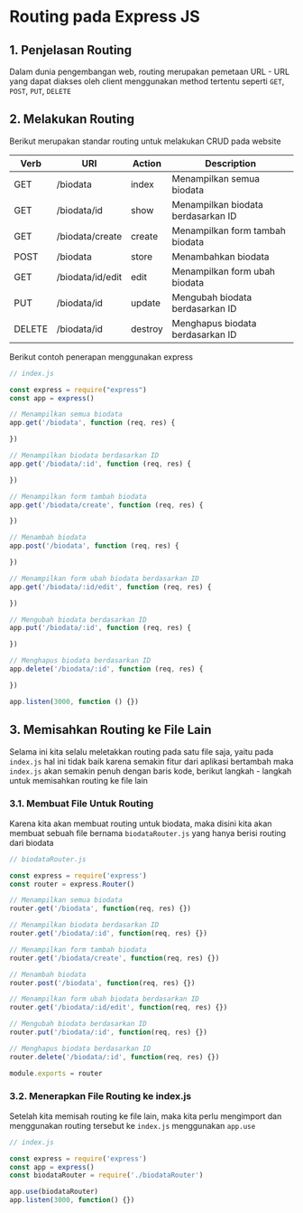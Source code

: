 # Routing pada Express JS

## 1. Penjelasan Routing

Dalam dunia pengembangan web, routing merupakan pemetaan URL - URL yang dapat diakses oleh client menggunakan method tertentu seperti `GET`, `POST`, `PUT`, `DELETE`

## 2. Melakukan Routing

Berikut merupakan standar routing untuk melakukan CRUD pada website

| Verb   | URI              | Action  | Description                        |
| ------ | ---------------- | ------- | ---------------------------------- |
| GET    | /biodata         | index   | Menampilkan semua biodata          |
| GET    | /biodata/id      | show    | Menampilkan biodata berdasarkan ID |
| GET    | /biodata/create  | create  | Menampilkan form tambah biodata    |
| POST   | /biodata         | store   | Menambahkan biodata                |
| GET    | /biodata/id/edit | edit    | Menampilkan form ubah biodata      |
| PUT    | /biodata/id      | update  | Mengubah biodata berdasarkan ID    |
| DELETE | /biodata/id      | destroy | Menghapus biodata berdasarkan ID   |

Berikut contoh penerapan menggunakan express

```Javascript
// index.js

const express = require("express")
const app = express()

// Menampilkan semua biodata
app.get('/biodata', function (req, res) {

})

// Menampilkan biodata berdasarkan ID
app.get('/biodata/:id', function (req, res) {

})

// Menampilkan form tambah biodata
app.get('/biodata/create', function (req, res) {

})

// Menambah biodata
app.post('/biodata', function (req, res) {

})

// Menampilkan form ubah biodata berdasarkan ID
app.get('/biodata/:id/edit', function (req, res) {

})

// Mengubah biodata berdasarkan ID
app.put('/biodata/:id', function (req, res) {

})

// Menghapus biodata berdasarkan ID
app.delete('/biodata/:id', function (req, res) {

})

app.listen(3000, function () {})
```

## 3. Memisahkan Routing ke File Lain

Selama ini kita selalu meletakkan routing pada satu file saja, yaitu pada `index.js` hal ini tidak baik karena semakin fitur dari aplikasi bertambah maka `index.js` akan semakin penuh dengan baris kode, berikut langkah - langkah untuk memisahkan routing ke file lain

### 3.1. Membuat File Untuk Routing

Karena kita akan membuat routing untuk biodata, maka disini kita akan membuat sebuah file bernama `biodataRouter.js` yang hanya berisi routing dari biodata

```javascript
// biodataRouter.js

const express = require('express')
const router = express.Router()

// Menampilkan semua biodata
router.get('/biodata', function(req, res) {})

// Menampilkan biodata berdasarkan ID
router.get('/biodata/:id', function(req, res) {})

// Menampilkan form tambah biodata
router.get('/biodata/create', function(req, res) {})

// Menambah biodata
router.post('/biodata', function(req, res) {})

// Menampilkan form ubah biodata berdasarkan ID
router.get('/biodata/:id/edit', function(req, res) {})

// Mengubah biodata berdasarkan ID
router.put('/biodata/:id', function(req, res) {})

// Menghapus biodata berdasarkan ID
router.delete('/biodata/:id', function(req, res) {})

module.exports = router
```

### 3.2. Menerapkan File Routing ke index.js

Setelah kita memisah routing ke file lain, maka kita perlu mengimport dan menggunakan routing tersebut ke `index.js` menggunakan `app.use`

```javascript
// index.js

const express = require('express')
const app = express()
const biodataRouter = require('./biodataRouter')

app.use(biodataRouter)
app.listen(3000, function() {})
```
